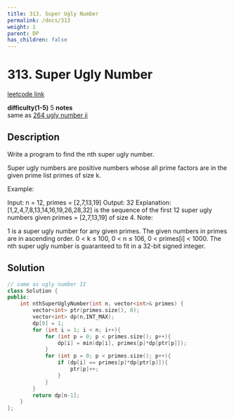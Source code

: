 ```yaml
---
title: 313. Super Ugly Number
permalink: /docs/313
weight: 1
parent: DP
has_children: false
---
```

# 313. Super Ugly Number
[leetcode link](https://leetcode.com/problems/super-ugly-number/)

**difficulty(1-5)** 
5
**notes**   
same as [264 ugly number ii](/docs/264)
## Description
Write a program to find the nth super ugly number.

Super ugly numbers are positive numbers whose all prime factors are in the given prime list primes of size k.

Example:

Input: n = 12, primes = [2,7,13,19]
Output: 32 
Explanation: [1,2,4,7,8,13,14,16,19,26,28,32] is the sequence of the first 12 
             super ugly numbers given primes = [2,7,13,19] of size 4.
Note:

1 is a super ugly number for any given primes.
The given numbers in primes are in ascending order.
0 < k ≤ 100, 0 < n ≤ 106, 0 < primes[i] < 1000.
The nth super ugly number is guaranteed to fit in a 32-bit signed integer.

## Solution

```c++
// same as ugly number II
class Solution {
public:
    int nthSuperUglyNumber(int n, vector<int>& primes) {
        vector<int> ptr(primes.size(), 0);
        vector<int> dp(n,INT_MAX);
        dp[0] = 1;
        for (int i = 1; i < n; i++){
            for (int p = 0; p < primes.size(); p++){
                dp[i] = min(dp[i], primes[p]*dp[ptr[p]]);
            }
            for (int p = 0; p < primes.size(); p++){
                if (dp[i] == primes[p]*dp[ptr[p]]){
                    ptr[p]++;
                }
            }
        }
        return dp[n-1];
    }
};
```